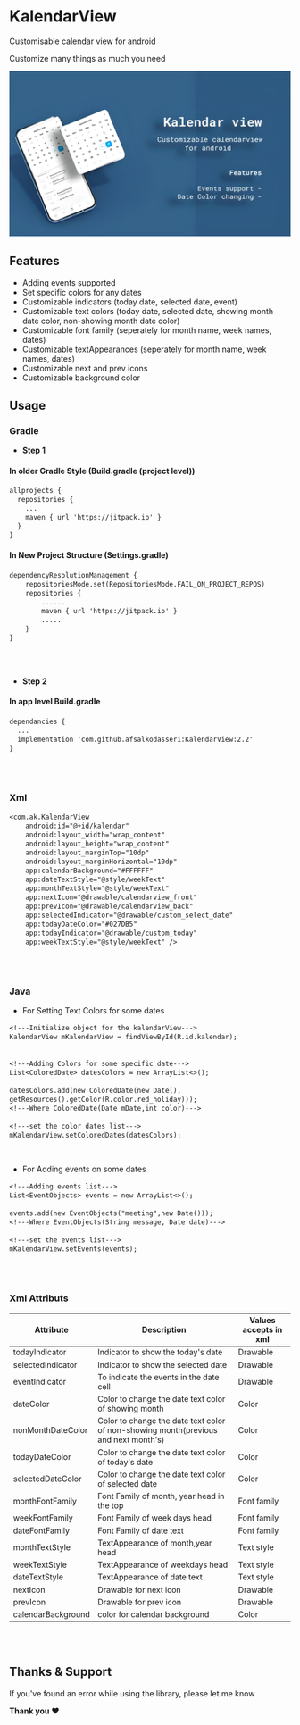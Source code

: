 # KalendarView
Customisable calendar view for android

Customize many things as much you need

![image info](screenshots/zyro-image.png)

## Features
- Adding events supported
- Set specific colors for any dates
- Customizable indicators (today date, selected date, event)
- Customizable text colors (today date, selected date, showing month date color, non-showing month date color)
- Customizable font family (seperately for month name, week names, dates)
- Customizable textAppearances (seperately for month name, week names, dates)
- Customizable next and prev icons
- Customizable background color

## Usage
### Gradle

- **Step 1**

#### In older Gradle Style (Build.gradle (project level))
```
allprojects {
  repositories {
    ...
    maven { url 'https://jitpack.io' }
  }
}
```

#### In New Project Structure (Settings.gradle)
```
dependencyResolutionManagement {
    repositoriesMode.set(RepositoriesMode.FAIL_ON_PROJECT_REPOS)
    repositories {
        ......
        maven { url 'https://jitpack.io' }
        .....
    }
}
```
<br>
<br>

- **Step 2**

#### In app level Build.gradle
```
dependancies {
  ...
  implementation 'com.github.afsalkodasseri:KalendarView:2.2'
}
```
<br>
<br>

### Xml
```
<com.ak.KalendarView
    android:id="@+id/kalendar"
    android:layout_width="wrap_content"
    android:layout_height="wrap_content"
    android:layout_marginTop="10dp"
    android:layout_marginHorizontal="10dp"
    app:calendarBackground="#FFFFFF"
    app:dateTextStyle="@style/weekText"
    app:monthTextStyle="@style/weekText"
    app:nextIcon="@drawable/calendarview_front"
    app:prevIcon="@drawable/calendarview_back"
    app:selectedIndicator="@drawable/custom_select_date"
    app:todayDateColor="#027DB5"
    app:todayIndicator="@drawable/custom_today"
    app:weekTextStyle="@style/weekText" />
```

<br>
<br>

### Java

- For Setting Text Colors for some dates

```
<!---Initialize object for the kalendarView--->
KalendarView mKalendarView = findViewById(R.id.kalendar);


<!---Adding Colors for some specific date--->
List<ColoredDate> datesColors = new ArrayList<>();

datesColors.add(new ColoredDate(new Date(), getResources().getColor(R.color.red_holiday)));    
<!---Where ColoredDate(Date mDate,int color)--->

<!---set the color dates list--->
mKalendarView.setColoredDates(datesColors);
```
<br>

- For Adding events on some dates

```
<!---Adding events list--->
List<EventObjects> events = new ArrayList<>();

events.add(new EventObjects("meeting",new Date()));
<!---Where EventObjects(String message, Date date)--->

<!---set the events list--->
mKalendarView.setEvents(events);
```

<br>
<br>

### Xml Attributs

| Attribute  | Description |  Values accepts in xml  |
| ------------- | ------------- | ------------------ |
| todayIndicator | Indicator to show the today's date  |      Drawable   |
| selectedIndicator  | Indicator to show the selected date  |     Drawable    |
| eventIndicator | To indicate the events in the date cell | Drawable |
| dateColor | Color to change the date text color of showing month | Color |
| nonMonthDateColor | Color to change the date text color of non-showing month(previous and next month's) | Color |
| todayDateColor | Color to change the date text color of today's date | Color |
| selectedDateColor | Color to change the date text color of selected date | Color| 
| monthFontFamily | Font Family of month, year head in the top | Font family |
| weekFontFamily |Font Family of week days head | Font family |
| dateFontFamily | Font Family of date text | Font family |
| monthTextStyle | TextAppearance of month,year head | Text style |
| weekTextStyle | TextAppearance of weekdays head | Text style |
| dateTextStyle | TextAppearance of date text | Text style |
| nextIcon | Drawable for next icon | Drawable |
| prevIcon | Drawable for prev icon | Drawable |
| calendarBackground | color for calendar background | Color |

<br>
<br>

## Thanks & Support
If you've found an error while using the library, please let me know
<br>


**Thank you :heart:**

<br>
<br>

